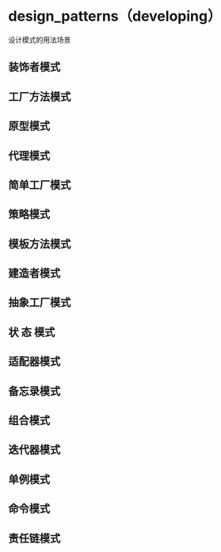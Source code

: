 # design_patterns（developing）
设计模式的用法场景
## 装饰者模式
## 工厂方法模式
## 原型模式
## 代理模式
## 简单工厂模式
## 策略模式
## 模板方法模式
## 建造者模式
## 抽象工厂模式
## 状 态 模式
## 适配器模式
## 备忘录模式
## 组合模式
## 迭代器模式
## 单例模式
## 命令模式
## 责任链模式
